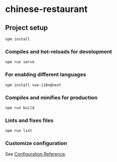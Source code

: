 # chinese-restaurant

## Project setup
```
npm install
```

### Compiles and hot-reloads for development
```
npm run serve
```

### For enabling different languages
```
npm install vue-i18n@next
```


### Compiles and minifies for production
```
npm run build
```

### Lints and fixes files
```
npm run lint
```

### Customize configuration
See [Configuration Reference](https://cli.vuejs.org/config/).




